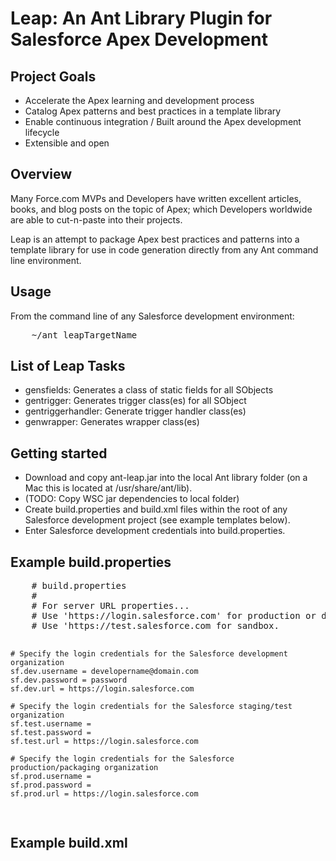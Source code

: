 <h1>Leap: An Ant Library Plugin for Salesforce Apex Development</h1>

<h2>Project Goals</h2>
<ul>
<li>Accelerate the Apex learning and development process</li>
<li>Catalog Apex patterns and best practices in a template library</li>
<li>Enable continuous integration / Built around the Apex development lifecycle</li>
<li>Extensible and open</li>
</ul>

<h2>Overview</h2>
Many Force.com MVPs and Developers have written excellent articles, books, and blog posts on the topic of Apex; which Developers worldwide are able to cut-n-paste into their projects.

Leap is an attempt to package Apex best practices and patterns into a template library for use in code generation directly from any Ant command line environment.

<h2>Usage</h2>
From the command line of any Salesforce development environment:
<pre>
	~/ant leapTargetName
</pre>

<h2>List of Leap Tasks</h2>
<ul>
	<li>gensfields: Generates a class of static fields for all SObjects</li>
	<li>gentrigger: Generates trigger class(es) for all SObject</li>
	<li>gentriggerhandler: Generate trigger handler class(es)</li>
	<li>genwrapper: Generates wrapper class(es)</li>
</ul>

<h2>Getting started</h2>
<ul>
	<li>Download and copy ant-leap.jar into the local Ant library folder (on a Mac this is located at /usr/share/ant/lib).</li>
	<li>(TODO: Copy WSC jar dependencies to local folder)
	<li>Create build.properties and build.xml files within the root of any Salesforce development project (see example templates below).</li>
	<li>Enter Salesforce development credentials into build.properties.
</ul>

<h2>Example build.properties</h2>
<pre>
	# build.properties
	#
	# For server URL properties...
	# Use 'https://login.salesforce.com' for production or developer edition.
	# Use 'https://test.salesforce.com for sandbox.

	# Specify the login credentials for the Salesforce development organization
	sf.dev.username = developername@domain.com
	sf.dev.password = password
	sf.dev.url = https://login.salesforce.com

	# Specify the login credentials for the Salesforce staging/test organization
	sf.test.username = 
	sf.test.password = 
	sf.test.url = https://login.salesforce.com

	# Specify the login credentials for the Salesforce production/packaging organization
	sf.prod.username = 
	sf.prod.password = 
	sf.prod.url = https://login.salesforce.com
</pre>

<h2>Example build.xml</h2>

<pre>
<project name="Project Name" default="test" basedir="." xmlns:sf="antlib:com.salesforce" xmlns:leap="antlib:org.leap">
	<target name="leapTaskName">
		<leap:leapTaskName username="${sf.dev.username}" password="${sf.dev.password}" serverurl="${sf.dev.url}" />
	</target>
</project>
</pre>